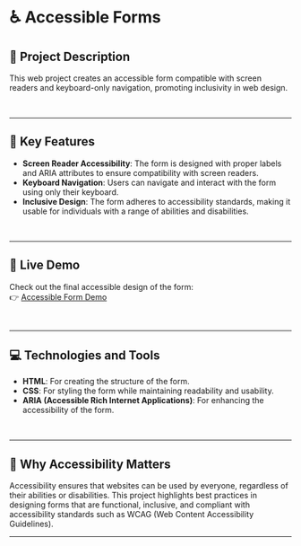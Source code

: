 # ♿ **Accessible Forms**

## 📝 **Project Description**

This web project creates an accessible form compatible with screen readers and keyboard-only navigation, promoting inclusivity in web design.

<br>

---

## 🌟 **Key Features**

- **Screen Reader Accessibility**: The form is designed with proper labels and ARIA attributes to ensure compatibility with screen readers.
- **Keyboard Navigation**: Users can navigate and interact with the form using only their keyboard.
- **Inclusive Design**: The form adheres to accessibility standards, making it usable for individuals with a range of abilities and disabilities.

<br>

---

## 🚀 **Live Demo**

Check out the final accessible design of the form:  
👉 [Accessible Form Demo](https://minko82.github.io/Accessible-Forms/form-exercise1(one).html)

<br>

---

## 💻 **Technologies and Tools**

- **HTML**: For creating the structure of the form.  
- **CSS**: For styling the form while maintaining readability and usability.  
- **ARIA (Accessible Rich Internet Applications)**: For enhancing the accessibility of the form.  

<br>

---

## 📖 **Why Accessibility Matters**

Accessibility ensures that websites can be used by everyone, regardless of their abilities or disabilities. This project highlights best practices in designing forms that are functional, inclusive, and compliant with accessibility standards such as WCAG (Web Content Accessibility Guidelines).

---
